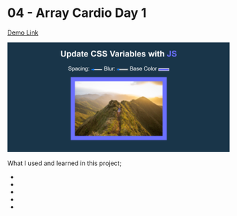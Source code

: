 # 04 - Array Cardio Day 1

[Demo Link](https://hakanozdemir85.github.io/5_JavaScript-30-Days-Challenge-main/04%20-%20Array%20Cardio%20Day%201/)

![This is an image](https://github.com/HakanOzdemir85/5_JavaScript-30-Days-Challenge/blob/main/03%20-%20Playing%20with%20CSS%20Variables%20and%20JS/screenshot.png)

What I used and learned in this project;

- 
- 
- 
- 
- 
